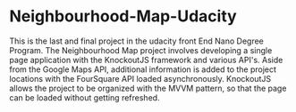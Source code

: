 # Neighbourhood-Map-Udacity
This is the last and final project in the udacity front End Nano Degree Program. The Neighbourhood Map project involves developing a single page application with the KnockoutJS framework and various API's. Aside from the Google Maps API, additional information is added to the project locations with the FourSquare API loaded asynchronously. KnockoutJS allows the project to be organized with the MVVM pattern, so that the page can be loaded without getting refreshed.
